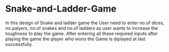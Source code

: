 # Snake-and-Ladder-Game
In this design of Snake and ladder game the User need to enter no.of dices, no.palyers, no.of snakes and no.of ladders as user wants to increase the toughness to play the game. After entering all these required inputs after playing the game the player who wons the Game is diplayed at last successfully.
